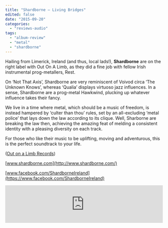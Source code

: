 ```yaml
---
title: "Shardborne – Living Bridges"
edited: false
date: "2015-09-20"
categories:
  - "reviews-audio"
tags:
  - "album-review"
  - "metal"
  - "shardborne"
---
```


Hailing from Limerick, Ireland (and thus, local lads!), **Shardborne** are on the right label with Out On A Limb, as they did a fine job with fellow Irish instrumental prog-metallers, Rest.

On ‘Not That Axis’, Shardborne are very reminiscent of Voivod circa ‘The Unknown Knows’, whereas ‘Qualia’ displays virtuoso jazz influences. In a sense, Shardborne are a prog-metal Hawkwind, plucking up whatever influence takes their fancy.

We live in a time where metal, which should be a music of freedom, is instead hampered by ‘culter than thou’ rules, set by an all-excluding ‘metal police’ that lays down the law according to its clique. Well, Sharborne are breaking the law then, achieving the amazing feat of melding a consistent identity with a pleasing diversity on each track.

For those who like their music to be uplifting, moving and adventurous, this is the perfect soundtrack to your life.

([Out on a Limb Records](http://www.outonalimbrecords.com/))

[www.shardborne.com](http://www.shardborne.com/)

[www.facebook.com/ShardborneIreland](https://www.facebook.com/ShardborneIreland)

<iframe style="border: 0; width: 100%; height: 120px;" src="https://bandcamp.com/EmbeddedPlayer/album=4017460356/size=large/bgcol=ffffff/linkcol=0687f5/tracklist=false/artwork=small/transparent=true/" width="300" height="150" seamless=""><a href="http://shardborne.bandcamp.com/album/living-bridges">Living Bridges by Shardborne</a></iframe>
